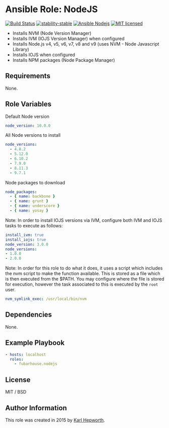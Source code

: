 # Ansible Role: NodeJS

[![Build Status](https://img.shields.io/travis/fubarhouse/ansible-role-nodejs/master.svg?style=for-the-badge)](https://travis-ci.org/fubarhouse/ansible-role-nodejs)
[![stability-stable](https://img.shields.io/badge/stability-stable-green.svg?style=for-the-badge)](https://github.com/orangemug/stability-badges)
[![Ansible Nodejs](https://img.shields.io/ansible/role/4921.svg?style=for-the-badge)](https://galaxy.ansible.com/fubarhouse/nodejs)
[![MIT licensed](https://img.shields.io/badge/license-MIT-blue.svg?style=for-the-badge)](https://raw.githubusercontent.com/fubarhouse/ansible-role-nodejs/master/LICENSE)

* Installs NVM (Node Version Manager)
* Installs IVM (IOJS Version Manager) when configured
* Installs Node.js v4, v5, v6, v7, v8 and v9 (uses NVM - Node Javascript Library)
* Installs IOJS when configured
* Installs NPM packages (Node Package Manager)

## Requirements

  None. 

## Role Variables

Default Node version
````yaml
node_version: 10.0.0
````

All Node versions to install
````yaml
node_versions:
  - 4.8.2
  - 5.12.0
  - 6.10.2
  - 7.9.0
  - 8.11.3
  - 9.7.1
````

Node packages to download
````yaml
node_packages:
  - { name: backbone }
  - { name: grunt }
  - { name: underscore }
  - { name: yosay }
````

Note: In order to install IOJS versions via IVM, configure both IVM and IOJS tasks to execute as follows:
````yaml
install_ivm: true
install_iojs: true
node_version: 3.0.0
node_versions:
- 1.0.0
- 2.0.0
````

Note: In order for this role to do what it does, it uses a script which includes the nvm script to make the function available. This is stored as a file which is then executed from the $PATH. You may configure where the file is stored for execution, however the task associated to this is executed by the `root` user.
````yaml
nvm_symlink_exec: /usr/local/bin/nvm
````

## Dependencies

  None.

## Example Playbook
````yaml
- hosts: localhost
  roles:
    - fubarhouse.nodejs
````

## License

MIT / BSD

## Author Information

This role was created in 2015 by [Karl Hepworth](https://twitter.com/fubarhouse).